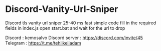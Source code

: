 # Discord-Vanity-Url-Sniper
Discord tls vanity url sniper 25-40 ms fast simple code fill in the required fields in index.js open start.bat and wait for the url to drop

Discord : kemosalvo 
Discord server : https://discord.com/invite/45 
Telegram : https://t.me/tehlikeliadam
